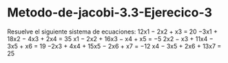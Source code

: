 # Metodo-de-jacobi-3.3-Ejerecico-3
Resuelve el siguiente sistema de ecuaciones:
12x1 − 2x2 + x3 = 20
−3x1 + 18x2 − 4x3 + 2x4 = 35 x1 − 2x2 + 16x3 − x4 + x5 = −5 2x2 − x3 + 11x4 − 3x5 + x6 = 19
−2x3 + 4x4 + 15x5 − 2x6 + x7 = −12
x4 − 3x5 + 2x6 + 13x7 = 25

